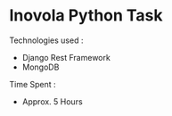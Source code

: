 # Inovola Python Task

Technologies used :

* Django Rest Framework
* MongoDB

Time Spent :

* Approx. 5 Hours

